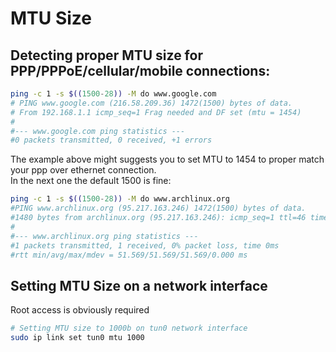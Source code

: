 # MTU Size
## Detecting proper MTU size for PPP/PPPoE/cellular/mobile connections:
```sh
ping -c 1 -s $((1500-28)) -M do www.google.com
# PING www.google.com (216.58.209.36) 1472(1500) bytes of data.
# From 192.168.1.1 icmp_seq=1 Frag needed and DF set (mtu = 1454)
#
#--- www.google.com ping statistics ---
#0 packets transmitted, 0 received, +1 errors
```
The example above might suggests you to set MTU to 1454 to proper match your ppp over ethernet connection.  
In the next one the default 1500 is fine:
```sh
ping -c 1 -s $((1500-28)) -M do www.archlinux.org
#PING www.archlinux.org (95.217.163.246) 1472(1500) bytes of data.
#1480 bytes from archlinux.org (95.217.163.246): icmp_seq=1 ttl=46 time=51.6 ms
#
#--- www.archlinux.org ping statistics ---
#1 packets transmitted, 1 received, 0% packet loss, time 0ms
#rtt min/avg/max/mdev = 51.569/51.569/51.569/0.000 ms
```

## Setting MTU Size on a network interface
Root access is obviously required
```sh
# Setting MTU size to 1000b on tun0 network interface
sudo ip link set tun0 mtu 1000
```
